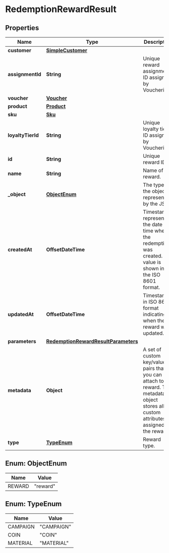 

# RedemptionRewardResult


## Properties

| Name | Type | Description |
|------------ | ------------- | ------------- |
|**customer** | [**SimpleCustomer**](SimpleCustomer.md) |  |
|**assignmentId** | **String** | Unique reward assignment ID assigned by Voucherify. |
|**voucher** | [**Voucher**](Voucher.md) |  |
|**product** | [**Product**](Product.md) |  |
|**sku** | [**Sku**](Sku.md) |  |
|**loyaltyTierId** | **String** | Unique loyalty tier ID assigned by Voucherify. |
|**id** | **String** | Unique reward ID. |
|**name** | **String** | Name of the reward. |
|**_object** | [**ObjectEnum**](#ObjectEnum) | The type of the object represented by the JSON |
|**createdAt** | **OffsetDateTime** | Timestamp representing the date and time when the redemption was created. The value is shown in the ISO 8601 format. |
|**updatedAt** | **OffsetDateTime** | Timestamp in ISO 8601 format indicating when the reward was updated. |
|**parameters** | [**RedemptionRewardResultParameters**](RedemptionRewardResultParameters.md) |  |
|**metadata** | **Object** | A set of custom key/value pairs that you can attach to a reward. The metadata object stores all custom attributes assigned to the reward. |
|**type** | [**TypeEnum**](#TypeEnum) | Reward type. |



## Enum: ObjectEnum

| Name | Value |
|---- | -----|
| REWARD | &quot;reward&quot; |



## Enum: TypeEnum

| Name | Value |
|---- | -----|
| CAMPAIGN | &quot;CAMPAIGN&quot; |
| COIN | &quot;COIN&quot; |
| MATERIAL | &quot;MATERIAL&quot; |



